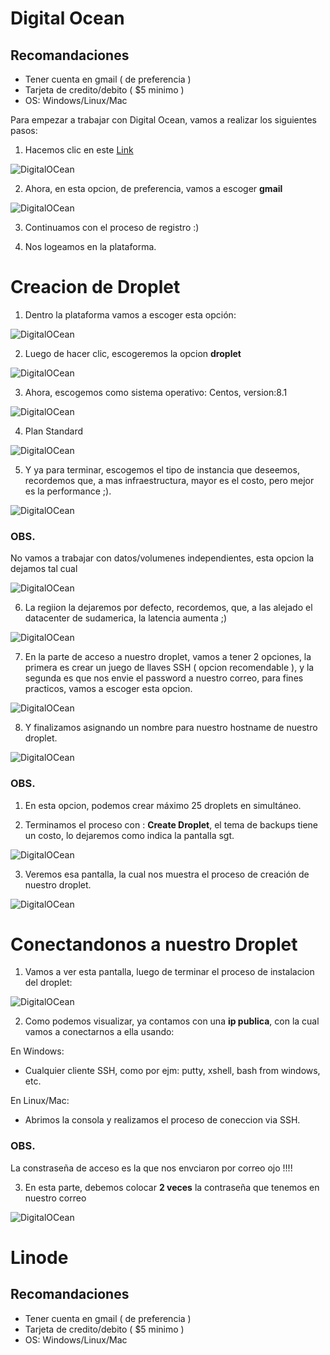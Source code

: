 Digital Ocean 
================

## Recomandaciones
* Tener cuenta en gmail ( de preferencia )
* Tarjeta de credito/debito ( $5 minimo ) 
* OS: Windows/Linux/Mac


Para empezar a trabajar con Digital Ocean, vamos a realizar los siguientes pasos: 

1. Hacemos clic en este [Link](https://m.do.co/c/35f14306ae1c "Digital Ocean")

![DigitalOCean](https://github.com/kdetony/clouds/blob/master/images/do.png "Digital Ocean")

2. Ahora, en esta opcion, de preferencia, vamos a escoger **gmail** 

![DigitalOCean](https://github.com/kdetony/clouds/blob/master/images/do1.png "Digital Ocean")

3. Continuamos con el proceso de registro :) 

4. Nos logeamos en la plataforma.

Creacion de Droplet
========================

1. Dentro la plataforma vamos a escoger esta opción:

![DigitalOCean](https://github.com/kdetony/clouds/blob/master/images/do2.png "Digital Ocean")

2. Luego de hacer clic, escogeremos la opcion **droplet**

![DigitalOCean](https://github.com/kdetony/clouds/blob/master/images/do3.png "Digital Ocean")

3. Ahora, escogemos como sistema operativo: Centos, version:8.1

![DigitalOCean](https://github.com/kdetony/clouds/blob/master/images/do4.png "Digital Ocean")

4. Plan Standard

![DigitalOCean](https://github.com/kdetony/clouds/blob/master/images/do5.png "Digital Ocean")

5. Y ya para terminar, escogemos el tipo de instancia que deseemos, recordemos que, a mas infraestructura, mayor es el costo, pero mejor es la performance ;).

![DigitalOCean](https://github.com/kdetony/clouds/blob/master/images/do6.png "Digital Ocean")

### OBS.

No vamos a trabajar con datos/volumenes independientes, esta opcion la dejamos tal cual

![DigitalOCean](https://github.com/kdetony/clouds/blob/master/images/do7.png "Digital Ocean")

6. La regiion la dejaremos por defecto, recordemos, que, a las alejado el datacenter de sudamerica, la latencia aumenta ;) 

![DigitalOCean](https://github.com/kdetony/clouds/blob/master/images/do8.png "Digital Ocean")

7. En la parte de acceso a nuestro droplet, vamos a tener 2 opciones, la primera es crear un juego de llaves SSH ( opcion recomendable ), y la segunda es que nos envie el password a nuestro correo, para fines practicos, vamos a escoger esta opcion.

![DigitalOCean](https://github.com/kdetony/clouds/blob/master/images/do9.png "Digital Ocean")

8. Y finalizamos asignando un nombre para nuestro hostname de nuestro droplet.

![DigitalOCean](https://github.com/kdetony/clouds/blob/master/images/do10.png "Digital Ocean")

### OBS.
1. En esta opcion, podemos crear máximo 25 droplets en simultáneo.

2. Terminamos el proceso con : **Create Droplet**, el tema de backups tiene un costo, lo dejaremos como indica la pantalla sgt.

![DigitalOCean](https://github.com/kdetony/clouds/blob/master/images/do11.png "Digital Ocean")

3. Veremos esa pantalla, la cual nos muestra el proceso de creación de nuestro droplet.

![DigitalOCean](https://github.com/kdetony/clouds/blob/master/images/do12.png "Digital Ocean")


Conectandonos a nuestro Droplet
=================================

1. Vamos a ver esta pantalla, luego de terminar el proceso de instalacion del droplet:

![DigitalOCean](https://github.com/kdetony/clouds/blob/master/images/do13.png "Digital Ocean")

2. Como podemos visualizar, ya contamos con una **ip publica**, con la cual vamos a conectarnos a ella usando:

En Windows: 
* Cualquier cliente SSH, como por ejm: putty, xshell, bash from windows, etc.

En Linux/Mac:
* Abrimos la consola y realizamos el proceso de coneccion via SSH.

### OBS.
La constraseña de acceso es la que nos envciaron por correo ojo !!!! 

3. En esta parte, debemos colocar **2 veces** la contraseña que tenemos en nuestro correo

![DigitalOCean](https://github.com/kdetony/clouds/blob/master/images/do14.png "Digital Ocean")


Linode 
===========

## Recomandaciones
* Tener cuenta en gmail ( de preferencia )
* Tarjeta de credito/debito ( $5 minimo ) 
* OS: Windows/Linux/Mac



